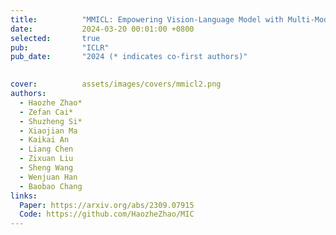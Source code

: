 ```yaml
---
title:          "MMICL: Empowering Vision-Language Model with Multi-Modal In-Context Learning"
date:           2024-03-20 00:01:00 +0800
selected:       true
pub:            "ICLR"
pub_date:       "2024 (* indicates co-first authors)"

  
cover:          assets/images/covers/mmicl2.png
authors:
  - Haozhe Zhao*
  - Zefan Cai*
  - Shuzheng Si*
  - Xiaojian Ma
  - Kaikai An
  - Liang Chen
  - Zixuan Liu
  - Sheng Wang
  - Wenjuan Han
  - Baobao Chang
links:
  Paper: https://arxiv.org/abs/2309.07915
  Code: https://github.com/HaozheZhao/MIC
---
```


